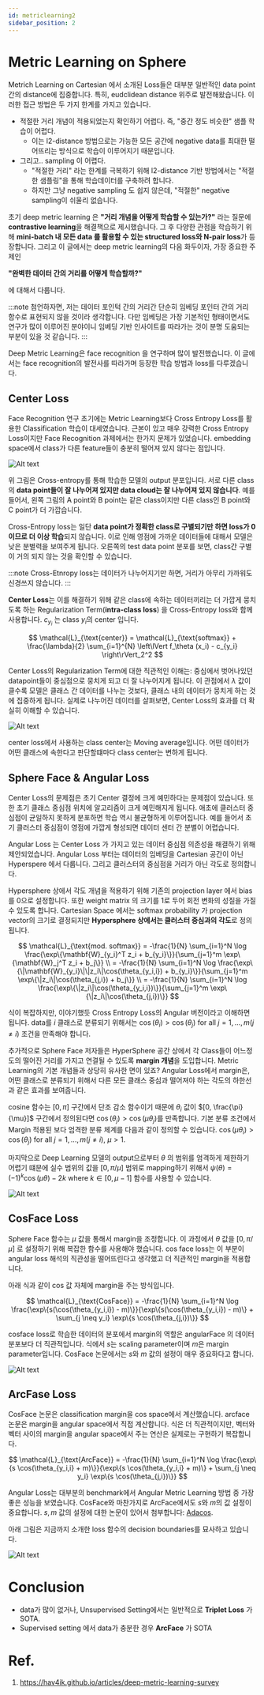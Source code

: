 ```yaml
---
id: metriclearning2
sidebar_position: 2
---
```

# Metric Learning on Sphere

Metrich Learning on Cartesian 에서 소개된 Loss들은 대부분 일반적인 data point 간의 distance에 집중합니다. 특히, eudclidean distance 위주로 발전해왔습니다. 이러한 접근 방법은 두 가지 한계를 가지고 있습니다.

- 적절한 거리 개념이 적용되었는지 확인하기 어렵다. 즉, "중간 정도 비슷한" 샘플 학습이 어렵다.
  - 이는 l2-distance 방법으로는 가능한 모든 공간에 negative data를 최대한 떨어뜨리는 방식으로 학습이 이루어지기 때문입니다.
- 그리고.. sampling 이 어렵다.
  - "적절한 거리" 라는 한계를 극복하기 위해 l2-distance 기반 방법에서는 "적절한 샘플링"을 통해 학습데이터를 구축하려 합니다.
  - 하지만 그냥 negative sampling 도 쉽지 않은데, "적절한" negative sampling이 쉬울리 없습니다.

초기 deep metric learning 은 **"거리 개념을 어떻게 학습할 수 있는가?"**  라는 질문에 **contrastive learning**을 해결책으로 제시했습니다. 그 후 다양한 관점을 학습하기 위해 **mini-batch 내 모든 data 를 활용할 수 있는 structured loss와 N-pair loss**가 등장합니다. 그리고 이 글에서는 deep metric learning의 다음 화두이자, 가장 중요한 주제인

**"완벽한 데이터 간의 거리를 어떻게 학습할까?"**

에 대해서 다룹니다.

:::note
첨언하자면, 저는 데이터 포인턱 간의 거리간 단순히 임베딩 포인터 간의 거리 함수로 표현되지 않을 것이라 생각합니다.
다만 임베딩은 가장 기본적인 형태이면서도 연구가 많이 이루어진 분야이니 임베딩 기반 인사이트를 따라가는 것이 분명 도움되는 부분이 있을 것 같습니다.
:::

Deep Metric Learning은 face recognition 을 연구하며 많이 발전했습니다. 이 글에서는 face recognition의 발전사를 따라가며 등장한 학습 방법과 loss를 다루겠습니다.

## Center Loss

Face Recognition 연구 초기에는 Metric Learning보다 Cross Entropy Loss를 활용한 Classification 학습이 대세였습니다. 근본이 있고 매우 강력한 Cross Entropy Loss이지만 Face Recognition 과제에서는 한가지 문제가 있었습니다. embedding space에서 class가 다른 feature들이 충분히 떨어져 있지 않다는 점입니다.

![Alt text](image-2.png)

위 그림은 Cross-entropy를 통해 학습한 모델의 output 분포입니다. 서로 다른 class의 **data point들이 잘 나누어져 있지만 data cloud는 잘 나누어져 있지 않습니다**. 예를 들어서, 왼쪽 그림의 A point와 B point는 같은 class이지만 다른 class인 B point와 C point가 더 가깝습니다.

Cross-Entropy loss는 일단 **data point가 정확한 class로 구별되기만 하면 loss가 0이므로 더 이상 학습**되지 않습니다. 이로 인해 영점에 가까운 데이터들에 대해서 모델은 낮은 분별력을 보여주게 됩니다. 오른쪽의 test data point 분포를 보면, class간 구별이 거의 되지 않는 것을 확인할 수 있습니다.

:::note
Cross-Etnropy loss는 데이터가 나누어지기만 하면, 거리가 아무리 가까워도 신경쓰지 않습니다.
:::

**Center Loss**는 이를 해결하기 위해 같은 class에 속하는 데이터끼리는 더 가깝게 뭉치도록 하는 Regularization Term(**intra-class loss**) 을 Cross-Entropy loss와 함께 사용합니다. $c_{y_i}$ 는 class $y_i$의 center 입니다. 

$$
\mathcal{L}_{\text{center}} = \mathcal{L}_{\text{softmax}} + \frac{\lambda}{2} \sum_{i=1}^{N} \left\lVert f_\theta (x_i) - c_{y_i} \right\rVert_2^2
$$

Center Loss의 Regularization Term에 대한 직관적인 이해는: 중심에서 벗어나있던 datapoint들이 중심점으로 뭉치게 되고 더 잘 나누어지게 됩니다. 이 관점에서 $\lambda$ 값이 클수록 모델은 클래스 간 데이터를 나누는 것보다, 클래스 내의 데이터가 뭉치게 하는 것에 집중하게 됩니다. 실제로 나누어진 데이터를 살펴보면, Center Loss의 효과를 더 확실히 이해할 수 있습니다.

![Alt text](image-4.png)


center loss에서 사용하는 class center는 Moving average입니다. 어떤 데이터가 어떤 클래스에 속한다고 판단할떄마다 class center는 변하게 됩니다. 


## Sphere Face & Angular Loss

Center Loss의 문제점은 초기 Center 결정에 크게 예민하다는 문제점이 있습니다. 또한 초기 클래스 중심점 위치에 알고리즘이 크게 예민해지게 됩니다. 애초에 클러스터 중심점이 균일하지 못하게 분포하면 학습 역시 불균형하게 이루어집니다. 예를 들어서 초기 클러스터 중심점이 영점에 가깝게 형성되면 데이터 센터 간 분별이 어렵습니다.

Angular Loss 는 Center Loss 가 가지고 있는 데이터 중심점 의존성을 해결하기 위해 제안되었습니다. Angular Loss 부터는 데이터의 임베딩을 Cartesian 공간이 아닌 Hyperspere 에서 다룹니다. 그리고 클러스터의 중심점을 거리가 아닌 각도로 정의합니다. 

Hypersphere 상에서 각도 개념을 적용하기 위해 기존의 projection layer 에서 bias를 0으로 설정합니다. 또한 weight matrix 의 크기를 1로 두어 회전 변화의 성질을 가질 수 있도록 합니다. Cartesian Space 에서는 softmax probability 가 projection vector의 크기로 결정되지만 **Hypersphere 상에서는 클러스터 중심과의 각도**로 정의됩니다. 

$$
\mathcal{L}_{\text{mod. softmax}} = -\frac{1}{N} \sum_{i=1}^N \log \frac{\exp\{\mathbf{W}_{y_i}^T z_i + b_{y_i}\}}{\sum_{j=1}^m \exp\{\mathbf{W}_j^T z_i + b_j\}} \\
= -\frac{1}{N} \sum_{i=1}^N \log \frac{\exp\{\|\mathbf{W}_{y_i}\|\|z_i\|\cos(\theta_{y_i,i}) + b_{y_i}\}}{\sum_{j=1}^m \exp\{\|z_i\|\cos(\theta_{j,i}) + b_j\}} \\
= -\frac{1}{N} \sum_{i=1}^N \log \frac{\exp\{\|z_i\|\cos(\theta_{y_i,i})\}}{\sum_{j=1}^m \exp\{\|z_i\|\cos(\theta_{j,i})\}}
$$

식이 복잡하지만, 이야기했듯 Cross Entropy Loss의 Angular 버전이라고 이해하면 됩니다. data를 $i$ 클래스로 분류되기 위해서는 $\cos(\theta_i) > \cos(\theta_j)$ for all $j=1, ..., m(j\neq i)$ 조건을 만족해야 합니다.

추가적으로 Sphere Face 저자들은 HyperSphere 공간 상에서 각 Class들이 어느정도의 떨어진 거리를 가지고 연결될 수 있도록 **margin 개념**을 도입합니다. Metric Learning의 기본 개념들과 상당히 유사한 면이 있죠? Angular Loss에서 margin은, 어떤 클래스로 분류되기 위해서 다른 모든 클래스 중심과 떨어져야 하는 각도의 하한선과 같은 효과를 보여줍니다. 

cosine 함수는 $[0, \pi]$ 구간에서 단조 감소 함수이기 때문에 $\theta_i$ 값이 $[0, \frac{\pi}{\mu}]$ 구간에서 정의된다면 $\cos(\theta_j) > \cos(\mu \theta_j)$를 만족합니다. 기본 분류 조건에서 Margin 적용된 보다 엄격한 분류 체계를 다음과 같이 정의할 수 있습니다. $\cos(\mu \theta_i) > \cos(\theta_j)$ for all $j=1, ..., m(j\neq i)$, $\mu > 1$. 

마지막으로 Deep Learning 모델의 output으로부터 $\theta$ 의 범위를 엄격하게 제한하기 어렵기 떄문에 실수 범위의 값을 $[0, \pi / \mu]$ 범위로 mapping하기 위해서 $\psi(\theta) = (-1)^k \cos(\mu \theta) - 2k$ where $k \in [0, \mu-1]$ 함수를 사용할 수 있습니다.

![Alt text](image-5.png)

## CosFace Loss

Sphere Face 함수는 $\mu$ 값을 통해서 margin을 조정합니다. 이 과정에서 $\theta$ 값을 $[0, \pi / \mu]$ 로 설정하기 위해 복잡한 함수를 사용해야 했습니다. cos face loss는 이 부분이 angular loss 해석의 직관성을 떨어뜨린다고 생각했고 더 직관적인 margin을 적용합니다. 

아래 식과 같이 cos 값 자체에 margin을 주는 방식입니다.

$$
\mathcal{L}_{\text{CosFace}} = -\frac{1}{N} \sum_{i=1}^N \log \frac{\exp\{s(\cos(\theta_{y_i,i}) - m)\}}{\exp\{s(\cos(\theta_{y_i,i}) - m)\} + \sum_{j \neq y_i} \exp\{s \cos(\theta_{j,i})\}}
$$

cosface loss로 학습한 데이터의 분포에서 margin의 역할은 angularFace 의 데이터 분포보다 더 직관적입니다. 식에서 $s$는 scaling parameter이며 $m$은 margin parameter입니다. CosFace 논문에서는 $s$와 $m$ 값의 설정이 매우 중요하다고 합니다.


![Alt text](image-6.png)


## ArcFase Loss

CosFace 논문은 classification margin을 cos space에서 계산했습니다. arcface 논문은 margin을 angular space에서 직접 계산합니다. 식은 더 직관적이지만, 벡터와 벡터 사이의 margin을 angular space에서 주는 연산은 실제로는 구현하기 복잡합니다.

$$
\mathcal{L}_{\text{ArcFace}} = -\frac{1}{N} \sum_{i=1}^N \log \frac{\exp\{s \cos(\theta_{y_i,i} + m)\}}{\exp\{s \cos(\theta_{y_i,i} + m)\} + \sum_{j \neq y_i} \exp\{s \cos(\theta_{j,i})\}}
$$

Angular Loss는 대부분의 benchmark에서 Angular Metric Learning 방법 중 가장 좋은 성능을 보였습니다. CosFace와 마찬가지로 ArcFace에서도 $s$와 $m$의 값 설정이 중요합니다. $s, m$ 값의 설정에 대한 논문이 있어서 첨부합니다: [Adacos](https://openaccess.thecvf.com/content_CVPR_2019/papers/Zhang_AdaCos_Adaptively_Scaling_Cosine_Logits_for_Effectively_Learning_Deep_Face_CVPR_2019_paper.pdf).

아래 그림은 지금까지 소개한 loss 함수의 decision boundaries를 묘사하고 있습니다.

![Alt text](image-7.png)

# Conclusion

- data가 많이 없거나, Unsupervised Setting에서는 일반적으로 **Triplet Loss** 가 SOTA.
- Supervised setting 에서 data가 충분한 경우 **ArcFace** 가 SOTA

# Ref.

1. https://hav4ik.github.io/articles/deep-metric-learning-survey